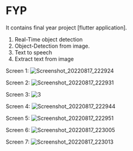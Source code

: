 # FYP
It contains final year project [flutter application].
1) Real-Time object detection
2) Object-Detection from image.
3) Text to speech 
4) Extract text from image

Screen 1:
![Screenshot_20220817_222924](https://user-images.githubusercontent.com/60145723/185205242-13b0b224-f838-4ff7-ad4b-8bc72c82559a.jpg)

Screen 2:
![Screenshot_20220817_222931](https://user-images.githubusercontent.com/60145723/185205664-a94ee316-eb0f-4e7c-ae22-6c0527f81f43.jpg)

Screen 3:
![3](https://user-images.githubusercontent.com/60145723/185206194-c6c2e0f2-e663-48d4-9aa1-487a530935f1.jpg)

Screen 4:
![Screenshot_20220817_222944](https://user-images.githubusercontent.com/60145723/185206357-bd170e1d-359b-4b95-ad95-4020a2466c45.jpg)

Screen 5:
![Screenshot_20220817_222951](https://user-images.githubusercontent.com/60145723/185206400-f566c051-d9d5-419d-8aa2-4e3189710da6.jpg)

Screen 6:
![Screenshot_20220817_223005](https://user-images.githubusercontent.com/60145723/185206428-6ae8c18d-b4d8-43c4-a8db-b09b4a64b10a.jpg)

Screen 7:
![Screenshot_20220817_223013](https://user-images.githubusercontent.com/60145723/185206447-c602e830-db7f-4144-aa9a-6e027659ab7a.jpg)



